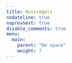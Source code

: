 ```yaml
---
title: Huisregels
nodateline: true
noprevnext: true
disable_comments: true
menu:
  main:
    parent: "De space"
    weight: 7
---
```


